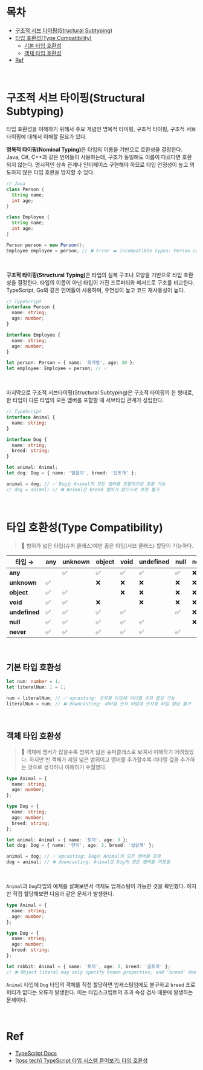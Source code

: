 # 목차

- [구조적 서브 타이핑(Structural Subtyping)](#구조적-서브-타이핑structural-subtyping)
- [타입 호환성(Type Compatibility)](#타입-호환성type-compatibility)
  - [기본 타입 호환성](#기본-타입-호환성)
  - [객체 타입 호환성](#객체-타입-호환성)
- [Ref](#ref)

<br>

# 구조적 서브 타이핑(Structural Subtyping)

타입 호환성을 이해하기 위해서 주요 개념인 명목적 타이핑, 구조적 타이핑, 구조적 서브 타이핑에 대해서 이해할 필요가 있다.

<strong>명목적 타이핑(Nominal Typing)</strong>은 타입의 이름을 기반으로 호환성을 결정한다. Java, C#, C++과 같은 언어들이 사용하는데, 구조가 동일해도 이름이 다르다면 호환되지 않는다. 명시적인 상속 관계나 인터페이스 구현해야 하므로 타입 안정성이 높고 의도하지 않은 타입 호환을 방지할 수 있다.

```java
// Java
class Person {
  String name;
  int age;
}

class Employee {
  String name;
  int age;
}

Person person = new Person();
Employee employee = person; // ❌ Error ⮕ incompatible types: Person cannot be converted to Employee
```

<br>

<strong>구조적 타이핑(Structural Typing)</strong>은 타입의 실제 구조나 모양을 기반으로 타입 호환성을 결정한다. 타입의 이름이 아닌 타입이 가진 프로퍼티와 메서드로 구조를 비교한다. TypeScript, Go와 같은 언어들이 사용하며, 유연성이 높고 코드 재사용성이 높다.

```typescript
// TypeScript
interface Person {
  name: string;
  age: number;
}

interface Employee {
  name: string;
  age: number;
}

let person: Person = { name: '최개발', age: 30 };
let employee: Employee = person; // ✅
```

<br>

마지막으로 구조적 서브타이핑(Structural Subtyping)은 구조적 타이핑의 한 형태로, 한 타입이 다른 타입의 모든 멤버를 포함할 때 서브타입 관계가 성립한다.

```typescript
// TypeScript
interface Animal {
  name: string;
}

interface Dog {
  name: string;
  breed: string;
}

let animal: Animal;
let dog: Dog = { name: '믿음이', breed: '진돗개' };

animal = dog; // ✅ Dog는 Animal의 모든 멤버를 포함하므로 호환 가능
// dog = animal; // ❌ Animal은 breed 멤버가 없으므로 호환 불가
```

<br>

# 타입 호환성(Type Compatibility)

> 💭 범위가 넓은 타입(슈퍼 클래스)에만 좁은 타입(서브 클래스) 할당이 가능하다.

| 타입 →        | any | unknown | object | void | undefined | null | never |
| ------------- | --- | ------- | ------ | ---- | --------- | ---- | ----- |
| **any**       |     | ✅      | ✅     | ✅   | ✅        | ✅   | ❌    |
| **unknown**   | ✅  |         | ❌     | ❌   | ❌        | ❌   | ❌    |
| **object**    | ✅  | ✅      |        | ❌   | ❌        | ❌   | ❌    |
| **void**      | ✅  | ✅      | ❌     |      | ❌        | ❌   | ❌    |
| **undefined** | ✅  | ✅      | ✅     | ✅   |           | ✅   | ❌    |
| **null**      | ✅  | ✅      | ✅     | ✅   | ✅        |      | ❌    |
| **never**     | ✅  | ✅      | ✅     | ✅   | ✅        | ✅   |       |

<br>

## 기본 타입 호환성

```typescript
let num: number = 1;
let literalNum: 1 = 1;

num = literalNum; // ✅ upcasting: 숫자형 타입에 리터럴 숫자 할당 가능
literalNum = num; // ❌ downcasting: 리터럴 숫자 타입에 숫자형 타입 할당 불가
```

<br>

## 객체 타입 호환성

> 💭 객체에 멤버가 많을수록 범위가 넓은 슈퍼클래스로 보여서 이해하기 어려웠었다. 하지만 빈 객체가 제일 넓은 범위이고 멤버를 추가할수록 리터럴 값을 추가하는 것으로 생각하니 이해하기 수월했다.

```typescript
type Animal = {
  name: string;
  age: number;
};

type Dog = {
  name: string;
  age: number;
  breed: string;
};

let animal: Animal = { name: '토끼', age: 3 };
let dog: Dog = { name: '탄이', age: 3, breed: '삽살개' };

animal = dog; // ✅ upcasting: Dog는 Animal의 모든 멤버를 포함
dog = animal; // ❌ downcasting: Animal은 Dog의 모든 멤버를 미포함
```

<br>

`Animal`과 `Dog`타입의 예제를 살펴보면서 객체도 업캐스팅이 가능한 것을 확인했다. 하지만 직접 할당해보면 다음과 같은 문제가 발생한다.

```typescript
type Animal = {
  name: string;
  age: number;
};

type Dog = {
  name: string;
  age: number;
  breed: string;
};

let rabbit: Animal = { name: '토끼', age: 3, breed: '굴토끼' };
// ❌ Object literal may only specify known properties, and 'breed' does not exist in type 'Animal'.
```

`Animal` 타입에 `Dog` 타입의 객체를 직접 할당하면 업캐스팅임에도 불구하고 `breed` 프로퍼티가 없다는 오류가 발생한다. 이는 타입스크립트의 초과 속성 검사 때문에 발생하는 문제이다.

<br>

# Ref

- [TypeScript Docs](https://www.typescriptlang.org/ko/docs/handbook/type-compatibility.html)
- [[toss tech] TypeScript 타입 시스템 뜯어보기: 타입 호환성
  ](https://toss.tech/article/typescript-type-compatibility)
